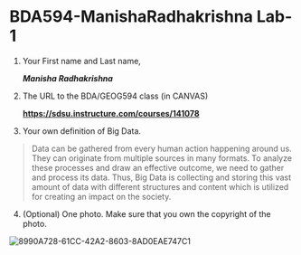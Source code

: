 # BDA594-ManishaRadhakrishna Lab-1

1. Your First name and Last name,

   ***Manisha Radhakrishna***
   
2. The URL to the BDA/GEOG594 class (in CANVAS)
   
   **https://sdsu.instructure.com/courses/141078**
   
3. Your own definition of Big Data.

> Data can be gathered from every human action happening around us. They can originate from multiple sources in many formats. To analyze these processes and draw an effective outcome, we need to gather and process its data. Thus, Big Data is collecting and storing this vast amount of data with different structures and content which is utilized for creating an impact on the society.

4. (Optional) One photo. Make sure that you own the copyright of the photo.
   
![8990A728-61CC-42A2-8603-8AD0EAE747C1](https://github.com/ManishaMatta/BDA594-ManishaRadhakrishna/assets/50313389/40781083-5a6c-472b-ad3b-630d0560f879)
